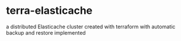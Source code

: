 # terra-elasticache
a distributed Elasticache cluster created with terraform with automatic backup and restore implemented
